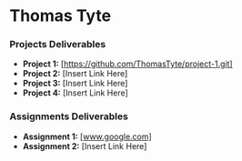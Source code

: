 # Thomas Tyte

### Projects Deliverables

- **Project 1:** [https://github.com/ThomasTyte/project-1.git]
- **Project 2:** [Insert Link Here]
- **Project 3:** [Insert Link Here]
- **Project 4:** [Insert Link Here]

### Assignments Deliverables

- **Assignment 1:** [www.google.com]
- **Assignment 2:** [Insert Link Here]
